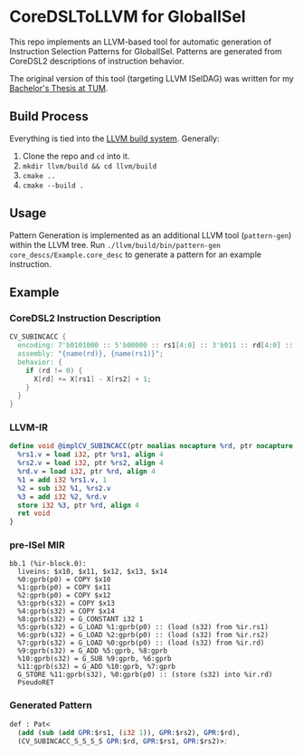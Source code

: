 # CoreDSLToLLVM for GlobalISel
This repo implements an LLVM-based tool for automatic generation of Instruction Selection Patterns for GlobalISel.
Patterns are generated from CoreDSL2 descriptions of instruction behavior.

The original version of this tool (targeting LLVM ISelDAG) was written for my [Bachelor's Thesis at TUM](https://github.com/user-attachments/files/17065465/Thesis_CoreDSL2LLVM.pdf).

## Build Process
Everything is tied into the [LLVM build system](https://llvm.org/docs/CMake.html). Generally:

1. Clone the repo and `cd` into it.
2. `mkdir llvm/build && cd llvm/build`
3. `cmake ..`
4. `cmake --build .`

## Usage
Pattern Generation is implemented as an additional LLVM tool (`pattern-gen`) within the LLVM tree. Run `./llvm/build/bin/pattern-gen core_descs/Example.core_desc` to generate a pattern for an example instruction.

## Example


### CoreDSL2 Instruction Description
```verilog
CV_SUBINCACC {
  encoding: 7'b0101000 :: 5'b00000 :: rs1[4:0] :: 3'b011 :: rd[4:0] :: 7'b0101011;
  assembly: "{name(rd)}, {name(rs1)}";
  behavior: {
    if (rd != 0) {
      X[rd] += X[rs1] - X[rs2] + 1;
    }
  }
}
```

### LLVM-IR
```llvm
define void @implCV_SUBINCACC(ptr noalias nocapture %rd, ptr nocapture readonly %rs1, ptr nocapture readonly %rs2, i32 %imm, i32 %imm2) local_unnamed_addr #0 {
  %rs1.v = load i32, ptr %rs1, align 4
  %rs2.v = load i32, ptr %rs2, align 4
  %rd.v = load i32, ptr %rd, align 4
  %1 = add i32 %rs1.v, 1
  %2 = sub i32 %1, %rs2.v
  %3 = add i32 %2, %rd.v
  store i32 %3, ptr %rd, align 4
  ret void
}
```

### pre-ISel MIR
```
bb.1 (%ir-block.0):
  liveins: $x10, $x11, $x12, $x13, $x14
  %0:gprb(p0) = COPY $x10
  %1:gprb(p0) = COPY $x11
  %2:gprb(p0) = COPY $x12
  %3:gprb(s32) = COPY $x13
  %4:gprb(s32) = COPY $x14
  %8:gprb(s32) = G_CONSTANT i32 1
  %5:gprb(s32) = G_LOAD %1:gprb(p0) :: (load (s32) from %ir.rs1)
  %6:gprb(s32) = G_LOAD %2:gprb(p0) :: (load (s32) from %ir.rs2)
  %7:gprb(s32) = G_LOAD %0:gprb(p0) :: (load (s32) from %ir.rd)
  %9:gprb(s32) = G_ADD %5:gprb, %8:gprb
  %10:gprb(s32) = G_SUB %9:gprb, %6:gprb
  %11:gprb(s32) = G_ADD %10:gprb, %7:gprb
  G_STORE %11:gprb(s32), %0:gprb(p0) :: (store (s32) into %ir.rd)
  PseudoRET
```

### Generated Pattern
```llvm
def : Pat<
  (add (sub (add GPR:$rs1, (i32 1)), GPR:$rs2), GPR:$rd),
  (CV_SUBINCACC_S_S_S_S GPR:$rd, GPR:$rs1, GPR:$rs2)>;
```
